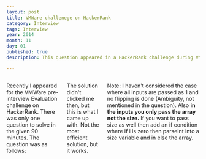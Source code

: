 ```yaml
---
layout: post
title: VMWare challenege on HackerRank
category: Interview
tags: Interview
year: 2014
month: 11
day: 01
published: true
description: This question appeared in a HackerRank challenge during VMWare Evaluation November 2014. This posst is my solution.  

---
```


<div class="row">	
	<div class="span9 columns">
		<p>Recently I appeared for the VMWare pre-interview Evaluation challenge on HackerRank. There was only one question to solve in the given 90 minutes. The question was as follows:</p>
		<script src="https://gist.github.com/ajgupta/5fd26188409ad2a29d7d.js"></script>
		<p>The solution didn't clicked me then, but this is what I came up with. Not the most efficient solution, but it works.</p>
		<script src="https://gist.github.com/ajgupta/5baa992246177ec237d4.js"></script>
		<p>Note: I haven't considered the case where all inputs are passed as 1 and no flipping is done (Ambiguity, not mentioned in the question). Also <b>in the inputs you only pass the array not the size.</b> If you want to pass size as well then add an if condition where if i is zero then parseInt into a size variable and in else the array.</p>
	</div>
</div> 
